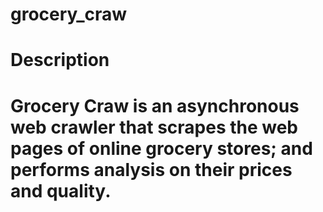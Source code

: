 # grocery_craw

# Description
# Grocery Craw is an asynchronous web crawler that scrapes the web pages of online grocery stores; and performs analysis on their prices and quality.
